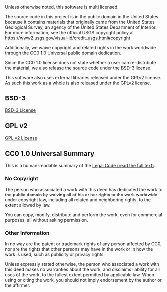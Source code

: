 Unless otherwise noted, this software is multi licensed.

The source code in this project is in the public domain in the United
States because it contains materials that originally came from the United
States Geological Survey, an agency of the United States Department of
Interior. For more information, see the official USGS copyright policy at
https://www2.usgs.gov/visual-id/credit_usgs.html#copyright

Additionally, we waive copyright and related rights in the work
worldwide through the CC0 1.0 Universal public domain dedication.

Since the CC0 1.0 license does not state whether a user can re-distribute the material, we also release the source code under the BSD-3 license.

This software also uses external libraries released under the GPLv2 license. As such this work as a whole is also released under the GPLv2 license.

## BSD-3

[BSD-3 License](https://opensource.org/licenses/BSD-3-Clause)

## GPL v2 

[GPL v2 License](https://www.gnu.org/licenses/old-licenses/gpl-2.0.en.html)

## CC0 1.0 Universal Summary

This is a human-readable summary of the
[Legal Code (read the full text)](https://creativecommons.org/publicdomain/zero/1.0/legalcode).

### No Copyright

The person who associated a work with this deed has dedicated the work to
the public domain by waiving all of his or her rights to the work worldwide
under copyright law, including all related and neighboring rights, to the
extent allowed by law.

You can copy, modify, distribute and perform the work, even for commercial
purposes, all without asking permission.

### Other Information

In no way are the patent or trademark rights of any person affected by CC0,
nor are the rights that other persons may have in the work or in how the
work is used, such as publicity or privacy rights.

Unless expressly stated otherwise, the person who associated a work with
this deed makes no warranties about the work, and disclaims liability for
all uses of the work, to the fullest extent permitted by applicable law.
When using or citing the work, you should not imply endorsement by the
author or the affirmer.
